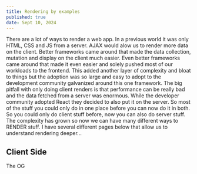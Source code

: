 ```yaml
---
title: Rendering by examples
published: true
date: Sept 10, 2024
---
```


There are a lot of ways to render a web app. In a previous world it was only HTML, CSS and JS from a server. AJAX would alow us to render more data on the client. Better frameworks came around that made the data collection, mutation and display on the client much easier. Even better frameworks came around that made it even easier and solely pushed most of our workloads to the frontend. This added another layer of complexity and bloat to things but the adoption was so large and easy to adopt to the development community galvanized around this one framework. The big pitfall with only doing client renders is that performance can be really bad and the data fetched from a server was enormous. While the developer community adopted React they decided to also put it on the server. So most of the stuff you could only do in one place before you can now do it in both. So you could only do client stuff before, now you can also do server stuff. The complexity has grown so now we can have many different ways to RENDER stuff. I have several different pages below that allow us to understand rendering deeper...

## Client Side
The OG 